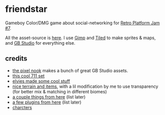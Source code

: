 # friendstar

Gameboy Color/DMG game about social-networking for [Retro Platform Jam #7](https://itch.io/jam/retro-platform-jam-7).

All the asset-source is [here](assets/src). I use [Gimp](https://www.gimp.org/) and [Tiled](https://www.mapeditor.org/) to make sprites & maps, and [GB Studio](https://www.gbstudio.dev/) for everything else.


## credits

- [the pixel nook](https://the-pixel-nook.itch.io) makes a bunch of great GB Studio assets.
- [this cool 711 set](https://reakain.itch.io/gb-studio-7-11-tileset)
- [elvies made some cool stuff](https://elvies.itch.io/gb-studio-assets)
- [nice terrain and items](https://sodacoma.itch.io/awakening-complete-tileset), with a lil modification by me to use transparency (for better mix & matching in different biomes)
- [a couple things from here](https://github.com/DeerTears/GB-Studio-Community-Assets) (list later)
- [a few plugins from here](https://docs.google.com/spreadsheets/d/1d2F5hSEMt6nkacw-qVnYlT3IPHqmCCaLFhRboC5xxc0/edit?gid=0#gid=0) (list later)
- [charcters](https://wintonson.itch.io/gb-studio-sprites)
